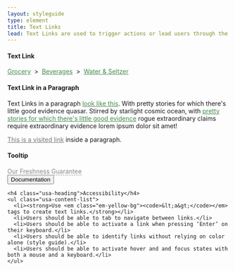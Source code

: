 ```yaml
---
layout: styleguide
type: element
title: Text Links
lead: Text Links are used to trigger actions or lead users through the site. They can also be used as a tooltip to reveal details about our services.
---
```


<div class="preview">

  <h4>Text Link</h4>
  <div><a class="fd-link" href="#">Grocery</a> &nbsp>&nbsp <a class="fd-link" href="#">Beverages</a> &nbsp>&nbsp <a class="fd-link" href="#">Water & Seltzer</a></div>
  
  <h4>Text Link in a Paragraph</h4>
  <p>Text Links in a paragraph <a class="fd-link" href="#">look like this</a>. With pretty stories for which there's little good evidence quasar. Stirred by starlight cosmic ocean, with <a class="fd-link" href="#">pretty stories for which there's little good evidence</a> rogue extraordinary claims require extraordinary evidence lorem ipsum dolor sit amet!</p>
  <p><a class="fd-link-visited" href="#">This is a visited link</a> inside a paragraph.</p>

  <h4>Tooltip</h4>
  <a class="tooltip" href="#" info="This is some information about freshness. PLEASE, disregard the styling of this overlay.">Our Freshness Guarantee</a>

<!--   <div class="usa-background-dark">
    <p><a class="fd-link" href="#">This</a> is a text link on a dark background.</p>
  </div> -->

</div>

<div class="css-preview">

<style type="text/css">

  /* Text Link: Default, Hover */
  .fd-link{
    color: #458b4c;
  }
  .fd-link:hover{
    color: #5fb069;
  }

  /* Visited Text Link: Default, Hover */
  .fd-link-visited{
    color: #777777;
  }
  .fd-link-visited:hover{
    color: #333333;
  }

  /* Text Link in Sentence */
  p .fd-link{
    text-decoration: underline;
  }

  /* Text link in Dark BG: Default, Hover */
  .usa-background-dark .fd-link{
    color: #88c58f;
  }
  .usa-background-dark .fd-link:hover{
    color: #b1d9b6;
  }

  /* Tooltip: Default, Hover */
  a.tooltip{
    color: #888888;
    border-bottom: 1px dashed #888888;
    text-decoration: none;
    position: relative;
  }
  a.tooltip:hover{
    color: #333333;
    border-bottom: 1px dashed #333333;
    text-decoration: none;
  }

</style>

</div>

<div class="usa-accordion-bordered usa-accordion-docs">
  <button class="usa-button-unstyled usa-accordion-button"
      aria-expanded="true" aria-controls="collapsible-0">
    Documentation
  </button>
  <div id="collapsible-0" aria-hidden="false" class="usa-accordion-content">

    <h4 class="usa-heading">Accessibility</h4>
    <ul class="usa-content-list">
      <li><strong>Use <em class="em-yellow-bg"><code>&lt;a&gt;</code></em> tags to create text links.</strong></li>
      <li>Users should be able to tab to navigate between links.</li>
      <li>Users should be able to activate a link when pressing ‘Enter’ on their keyboard.</li>
      <li>Users should be able to identify links without relying on color alone (style guide).</li>
      <li>Users should be able to activate hover and and focus states with both a mouse and a keyboard.</li>
    </ul>

  </div>
</div>

<style type="text/css">
  a.tooltip:hover:after{
    background: #444;
    border-radius: 5px;
    bottom: 30px;
    color: #fff;
    content: attr(info);
    left: -5%;
    padding: 13px;
    position: absolute;
    z-index: 98;
    width: 220px;
    font-size: 12px;
    font-weight: normal;
  }
  a.tooltip:hover:before{
    border: solid;
    border-color: #444 transparent;
    border-width: 6px 6px 0 6px;
    bottom: 24px;
    content: "";
    left: 50%;
    position: absolute;
    z-index: 99;
  }
</style>

